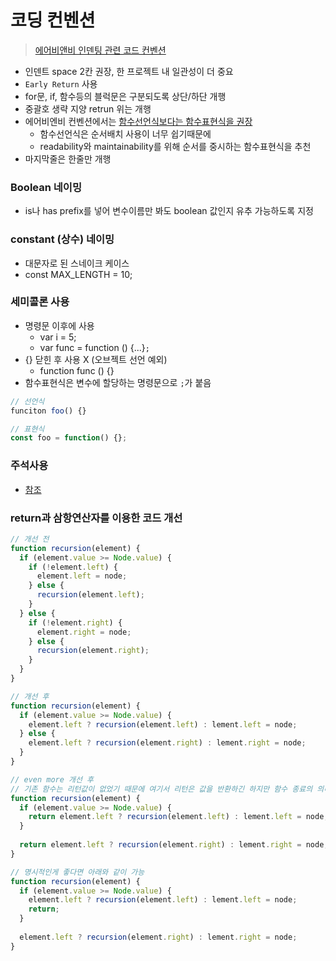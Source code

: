 # 코딩 컨벤션

> [에어비앤비 인덴팅 관련 코드 컨벤션](https://github.com/airbnb/javascript#whitespace--spaces)

- 인덴트 space 2칸 권장, 한 프로젝트 내 일관성이 더 중요
- `Early Return` 사용
- for문, if, 함수등의 블럭문은 구분되도록 상단/하단 개행
- 중괄호 생략 지양
retrun 위는 개행
- 에어비엔비 컨벤션에서는 [함수선언식보다는 함수표현식을 권장](https://airbnb.io/javascript/#functions--declarations)
    - 함수선언식은 순서배치 사용이 너무 쉽기때문에
    - readability와 maintainability를 위해 순서를 중시하는 함수표현식을 추천
- 마지막줄은 한줄만 개행

### Boolean 네이밍

- is나 has prefix를 넣어 변수이름만 봐도 boolean 값인지 유추 가능하도록 지정

### constant (상수) 네이밍

- 대문자로 된 스네이크 케이스
- const MAX_LENGTH = 10;

### 세미콜론 사용

- 명령문 이후에 사용
    - var i = 5;
    - var func = function () {...}`;`
- {} 닫힌 후 사용 X (오브젝트 선언 예외)
    - function func () {}
- 함수표현식은 변수에 할당하는 명령문으로 `;`가 붙음

```JavaScript
// 선언식
funciton foo() {}

// 표현식
const foo = function() {};
```

### 주석사용

- [참조](https://ko.javascript.info/comments)

### return과 삼항연산자를 이용한 코드 개선

```JavaScript
// 개선 전
function recursion(element) {
  if (element.value >= Node.value) {
    if (!element.left) {
      element.left = node;
    } else {
      recursion(element.left);
    }
  } else {
    if (!element.right) {
      element.right = node;
    } else {
      recursion(element.right);
    }
  }
}

// 개선 후
function recursion(element) {
  if (element.value >= Node.value) {
    element.left ? recursion(element.left) : lement.left = node;
  } else {
    element.left ? recursion(element.right) : lement.right = node;
  }
}

// even more 개선 후 
// 기존 함수는 리턴값이 없었기 때문에 여기서 리턴은 값을 반환하긴 하지만 함수 종료의 의미로 사용
function recursion(element) {
  if (element.value >= Node.value) {
    return element.left ? recursion(element.left) : lement.left = node;
  } 
  
  return element.left ? recursion(element.right) : lement.right = node;
}

// 명시적인게 좋다면 아래와 같이 가능
function recursion(element) {
  if (element.value >= Node.value) {
    element.left ? recursion(element.left) : lement.left = node;
    return;
  } 
  
  element.left ? recursion(element.right) : lement.right = node;
}
```
